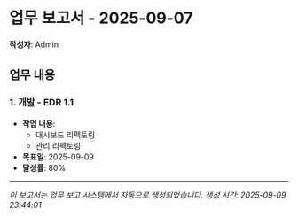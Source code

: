 # 업무 보고서 - 2025-09-07

**작성자**: Admin

## 업무 내용

### 1. 개발 - EDR 1.1

- **작업 내용**:
  - 대시보드 리펙토링
  - 관리 리펙토링
- **목표일**: 2025-09-09
- **달성률**: 80%

---

*이 보고서는 업무 보고 시스템에서 자동으로 생성되었습니다.*
*생성 시간: 2025-09-09 23:44:01*
